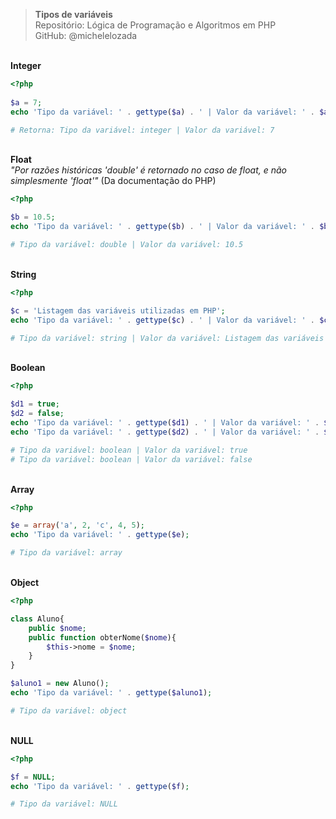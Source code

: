 > **Tipos de variáveis**     
> Repositório: Lógica de Programação e Algoritmos em PHP   
> GitHub: @michelelozada
&nbsp;
     
&nbsp;     
**Integer**
```php
<?php
	
$a = 7;
echo 'Tipo da variável: ' . gettype($a) . ' | Valor da variável: ' . $a;

# Retorna: Tipo da variável: integer | Valor da variável: 7
```
&nbsp;
&nbsp;    
**Float**    
*"Por razões históricas 'double' é retornado no caso de float, e não simplesmente 'float'"* (Da documentação do PHP)
```php
<?php

$b = 10.5;
echo 'Tipo da variável: ' . gettype($b) . ' | Valor da variável: ' . $b;

# Tipo da variável: double | Valor da variável: 10.5
```
&nbsp;
&nbsp;    
**String**
```php
<?php

$c = 'Listagem das variáveis utilizadas em PHP';
echo 'Tipo da variável: ' . gettype($c) . ' | Valor da variável: ' . $c;

# Tipo da variável: string | Valor da variável: Listagem das variáveis utilizadas em PHP
```
&nbsp;
&nbsp;    
**Boolean**
```php
<?php

$d1 = true;
$d2 = false;
echo 'Tipo da variável: ' . gettype($d1) . ' | Valor da variável: ' . $d1; 
echo 'Tipo da variável: ' . gettype($d2) . ' | Valor da variável: ' . $d2;

# Tipo da variável: boolean | Valor da variável: true
# Tipo da variável: boolean | Valor da variável: false
```
&nbsp;
&nbsp;    
**Array**
```php
<?php

$e = array('a', 2, 'c', 4, 5);
echo 'Tipo da variável: ' . gettype($e);

# Tipo da variável: array
```
&nbsp;
&nbsp;     
**Object**
```php
<?php

class Aluno{
    public $nome;   
    public function obterNome($nome){
        $this->nome = $nome;
    }    
}    

$aluno1 = new Aluno();
echo 'Tipo da variável: ' . gettype($aluno1);

# Tipo da variável: object
```
&nbsp;
&nbsp;  
**NULL**
```php
<?php

$f = NULL;
echo 'Tipo da variável: ' . gettype($f);

# Tipo da variável: NULL
```